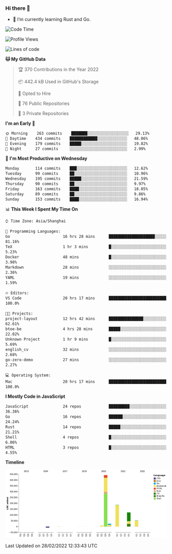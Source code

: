 ### Hi there 👋

- 🌱 I’m currently learning Rust and Go.

<!--START_SECTION:waka-->
![Code Time](http://img.shields.io/badge/Code%20Time-270%20hrs%2033%20mins-blue)

![Profile Views](http://img.shields.io/badge/Profile%20Views-0-blue)

![Lines of code](https://img.shields.io/badge/From%20Hello%20World%20I%27ve%20Written-836%20Thousand%20lines%20of%20code-blue)

**🐱 My GitHub Data** 

> 🏆 370 Contributions in the Year 2022
 > 
> 📦 442.4 kB Used in GitHub's Storage 
 > 
> 💼 Opted to Hire
 > 
> 📜 76 Public Repositories 
 > 
> 🔑 3 Private Repositories  
 > 
**I'm an Early 🐤** 

```text
🌞 Morning    263 commits    ███████░░░░░░░░░░░░░░░░░░   29.13% 
🌆 Daytime    434 commits    ████████████░░░░░░░░░░░░░   48.06% 
🌃 Evening    179 commits    █████░░░░░░░░░░░░░░░░░░░░   19.82% 
🌙 Night      27 commits     ░░░░░░░░░░░░░░░░░░░░░░░░░   2.99%

```
📅 **I'm Most Productive on Wednesday** 

```text
Monday       114 commits    ███░░░░░░░░░░░░░░░░░░░░░░   12.62% 
Tuesday      99 commits     ██░░░░░░░░░░░░░░░░░░░░░░░   10.96% 
Wednesday    195 commits    █████░░░░░░░░░░░░░░░░░░░░   21.59% 
Thursday     90 commits     ██░░░░░░░░░░░░░░░░░░░░░░░   9.97% 
Friday       163 commits    ████░░░░░░░░░░░░░░░░░░░░░   18.05% 
Saturday     89 commits     ██░░░░░░░░░░░░░░░░░░░░░░░   9.86% 
Sunday       153 commits    ████░░░░░░░░░░░░░░░░░░░░░   16.94%

```


📊 **This Week I Spent My Time On** 

```text
⌚︎ Time Zone: Asia/Shanghai

💬 Programming Languages: 
Go                       16 hrs 28 mins      ████████████████████░░░░░   81.16% 
TeX                      1 hr 3 mins         █░░░░░░░░░░░░░░░░░░░░░░░░   5.23% 
Docker                   48 mins             █░░░░░░░░░░░░░░░░░░░░░░░░   3.98% 
Markdown                 28 mins             ░░░░░░░░░░░░░░░░░░░░░░░░░   2.36% 
YAML                     19 mins             ░░░░░░░░░░░░░░░░░░░░░░░░░   1.59%

🔥 Editors: 
VS Code                  20 hrs 17 mins      █████████████████████████   100.0%

🐱‍💻 Projects: 
project-layout           12 hrs 42 mins      ███████████████░░░░░░░░░░   62.61% 
btoe-be                  4 hrs 28 mins       █████░░░░░░░░░░░░░░░░░░░░   22.02% 
Unknown Project          1 hr 9 mins         █░░░░░░░░░░░░░░░░░░░░░░░░   5.69% 
english_cv               32 mins             ░░░░░░░░░░░░░░░░░░░░░░░░░   2.68% 
go-zero-demo             27 mins             ░░░░░░░░░░░░░░░░░░░░░░░░░   2.27%

💻 Operating System: 
Mac                      20 hrs 17 mins      █████████████████████████   100.0%

```

**I Mostly Code in JavaScript** 

```text
JavaScript               24 repos            █████████░░░░░░░░░░░░░░░░   36.36% 
Go                       16 repos            ██████░░░░░░░░░░░░░░░░░░░   24.24% 
Rust                     14 repos            █████░░░░░░░░░░░░░░░░░░░░   21.21% 
Shell                    4 repos             █░░░░░░░░░░░░░░░░░░░░░░░░   6.06% 
HTML                     3 repos             █░░░░░░░░░░░░░░░░░░░░░░░░   4.55%

```


**Timeline**

![Chart not found](https://raw.githubusercontent.com/elton/elton/main/charts/bar_graph.png) 


 Last Updated on 28/02/2022 12:33:43 UTC
<!--END_SECTION:waka-->

<!--
**elton/elton** is a ✨ _special_ ✨ repository because its `README.md` (this file) appears on your GitHub profile.

Here are some ideas to get you started:

- 🔭 I’m currently working on ...
- 🌱 I’m currently learning ...
- 👯 I’m looking to collaborate on ...
- 🤔 I’m looking for help with ...
- 💬 Ask me about ...
- 📫 How to reach me: ...
- 😄 Pronouns: ...
- ⚡ Fun fact: ...
-->
